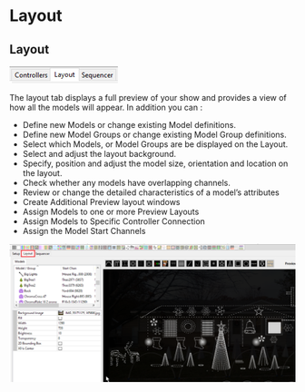 # Layout

## Layout

![](<../../.gitbook/assets/image (96).png>)



The layout tab displays a full preview of your show and provides a view of how all the models will appear. In addition you can :

* Define new Models or change existing Model definitions.
* Define new Model Groups or change existing Model Group definitions.
* Select which Models, or Model Groups are be displayed on the Layout.
* Select and adjust the layout background.
* Specify, position and adjust the model size, orientation and location on the layout.
* Check whether any models have overlapping channels.
* Review or change the detailed characteristics of a model’s attributes
* Create Additional Preview layout windows
* Assign Models to one or more Preview Layouts
* Assign Models to Specific Controller Connection
* Assign the Model Start Channels

![](<../../.gitbook/assets/image (944).png>)
